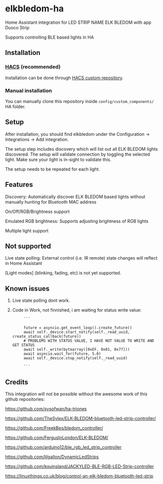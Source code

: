 # elkbledom-ha
Home Assistant integration for LED STRIP NAME ELK BLEDOM with app Duoco Strip

Supports controlling BLE based lights in HA

## Installation

### [HACS](https://hacs.xyz/) (recommended)

Installation can be done through [HACS custom repository](https://hacs.xyz/docs/faq/custom_repositories).

### Manual installation

You can manually clone this repository inside `config/custom_components/` HA folder.

## Setup

After installation, you should find elkbledom under the Configuration -> Integrations -> Add integration.

The setup step includes discovery which will list out all ELK BLEDOM lights discovered. The setup will validate connection by toggling the selected light. Make sure your light is in-sight to validate this.

The setup needs to be repeated for each light.

## Features
Discovery: Automatically discover ELK BLEDOM based lights without manually hunting for Bluetooth MAC address

On/Off/RGB/Brightness support

Emulated RGB brightness: Supports adjusting brightness of RGB lights

Multiple light support

## Not supported

Live state polling: External control (i.e. IR remote) state changes will reflect in Home Assistant

[Light modes] (blinking, fading, etc) is not yet supported.

## Known issues

1. Live state polling dont work.

3. Code in Work, not finnished, i am waiting for status write value:

            ```
            
            future = asyncio.get_event_loop().create_future()
            await self._device.start_notify(self._read_uuid, create_status_callback(future))
            # PROBLEMS WITH STATUS VALUE, I HAVE NOT VALUE TO WRITE AND GET STATUS
            await self._write(bytearray([0xEF, 0x01, 0x77]))
            await asyncio.wait_for(future, 5.0)
            await self._device.stop_notify(self._read_uuid)
            
            ```

## Credits
This integration will not be possible without the awesome work of this github repositories:

https://github.com/sysofwan/ha-triones

https://github.com/TheSylex/ELK-BLEDOM-bluetooth-led-strip-controller/

https://github.com/FreekBes/bledom_controller/

https://github.com/FergusInLondon/ELK-BLEDOM/

https://github.com/arduino12/ble_rgb_led_strip_controller

https://github.com/lilgallon/DynamicLedStrips

https://github.com/kquinsland/JACKYLED-BLE-RGB-LED-Strip-controller

https://linuxthings.co.uk/blog/control-an-elk-bledom-bluetooth-led-strip
